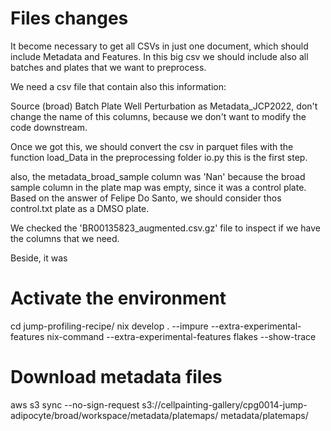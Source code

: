# Files changes 

It become necessary to get all CSVs in just one document, which should include Metadata and Features. In this big csv we should include also all batches and plates that we want to preprocess.

We need a csv file that contain also this information: 

Source (broad)
Batch
Plate
Well
Perturbation as Metadata_JCP2022, don't change the name of this columns, because we don't want to modify the code downstream.

Once we got this, we should convert the csv in parquet files with the function load_Data in the preprocessing folder io.py this is the first step.

also, the metadata_broad_sample column was 'Nan' because the broad sample column in the plate map was empty, since it was a control plate. Based on the answer of Felipe Do Santo, we should consider thos control.txt plate as a DMSO plate. 

We checked the 'BR00135823_augmented.csv.gz' file to inspect if we have the columns that we need.

Beside, it was 


# Activate the environment

cd jump-profiling-recipe/
nix develop . --impure --extra-experimental-features nix-command --extra-experimental-features flakes --show-trace

# Download metadata files

aws s3 sync --no-sign-request s3://cellpainting-gallery/cpg0014-jump-adipocyte/broad/workspace/metadata/platemaps/ metadata/platemaps/

